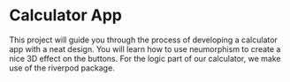 # Calculator App

This project will guide you through the process of developing a calculator app with a neat design. You will learn how to use neumorphism to create a nice 3D effect on the buttons. For the logic part of our calculator, we make use of the riverpod package.
